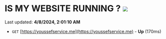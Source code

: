 # IS MY WEBSITE RUNNING ? [![](https://img.shields.io/static/v1?label=Sponsor&message=%E2%9D%A4&logo=GitHub&color=%23fe8e86)](https://github.com/sponsors/<username>)

Last updated: **4/8/2024, 2:01:10 AM**

- `GET` [https://youssefservice.me](https://youssefservice.me) - **Up** (170ms)
